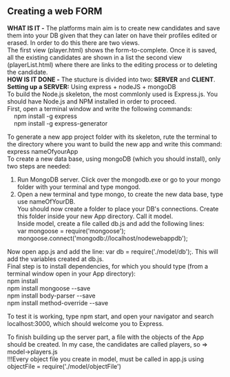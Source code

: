 <h2>Creating a web FORM</h2>
<b>WHAT IS IT -</b> The platforms main aim is to create new candidates and save them into your DB given that they can later on have their profiles edited or erased. In order to do this there are two views.<br>
The first view (player.html) shows the form-to-complete. Once it is saved, all the existing candidates are shown in a list the second view (playerList.html) where there are links to the editing process or to deleting the candidate.
<br>
<b>HOW IS IT DONE -</b> The stucture is divided into two: <b>SERVER</b> and <b>CLIENT</b>. <br>
<b>Setting up a SERVER:</b> Using express + nodeJS + mongoDB<br>
To build the Node.js skeleton, the most commlonly used is Express.js. You should have Node.js and NPM installed in order to proceed.<br>
First, open a terminal window and write the following commands: <br>&nbsp;&nbsp;&nbsp; npm install -g express <br> &nbsp;&nbsp;&nbsp; npm install -g express-generator<br>

To generate a new app project folder with its skeleton, rute the terminal to the directory where you want to build the new app and write this command: express nameOfyourApp<br>
To create a new data base, using mongoDB (which you should install), only two steps are needed:<br>
1. Run MongoDB server. Click over the mongodb.exe or go to your mongo folder with your terminal and type mongod. <br>
2. Open a new terminal and type mongo, to create the new data base, type use nameOfYourDB. <br>
You should now create a folder to place your DB's connections. Create this folder inside your new App directory. Call it model. <br>
Inside model, create a file called db.js and add the following lines:<br>
var mongoose = require('mongoose'); <br>
mongoose.connect('mongodb://localhost/nodewebappdb'); <br>

Now open app.js and add the line: var db = require('./model/db');. This will add the variables created at db.js. <br>
Final step is to install dependencies, for which you should type (from a terminal window open in your App directory):<br>
npm install<br>
npm install mongoose --save<br>
npm install body-parser --save<br>
npm install method-override --save<br>

To test it is working, type npm start, and open your navigator and search localhost:3000, which should welcome you to Express.<br>

To finish building up the server part, a file with the objects of the App should be created. In my case, the candidates are called players, so => model->players.js <br>
!!!Every object file you create in model, must be called in app.js using objectFile = require('./model/objectFile')

